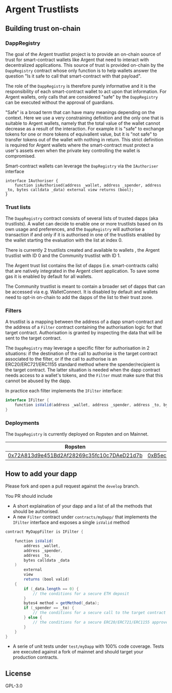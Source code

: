 # Argent Trustlists

## Building trust on-chain

### DappRegistry

The goal of the Argent trustlist project is to provide an on-chain source of trust for smart-contract wallets like Argent
that need to interact with decentralized applications. This source of trust is provided on-chain by the `DappRegistry` contract whose only
function is to help wallets answer the question "Is it safe to call that smart-contract with that payload".

The role of the `DappRegistry` is therefore purely informative and it is the responsibility of each smart-contract wallet to act upon that information. For Argent wallets, only calls that are considered "safe" by the `DappRegistry` can be executed without the approval of guardians.

"Safe" is a broad term that can have many meanings depending on the context. Here we use a very constraining definition and the only one that is suitable to Argent wallets, namely that the total value of the wallet cannot decrease as a result of the interaction. For example it is "safe" to exchange tokens for one or more tokens of equivallent value, but it is "not safe" to transfer tokens out of the wallet with nothing in return. This strict definition is required for Argent wallets where the smart-contract must protect a user's assets even when the private key controlling the wallet is compromised.

Smart-contract wallets can leverage the `DapRegistry` via the `IAuthoriser` interface 

```
interface IAuthoriser {
    function isAuthorised(address _wallet, address _spender, address _to, bytes calldata _data) external view returns (bool);
}
```

### Trust lists

The `DappRegistry` contract consists of several lists of trusted dapps (aka trustlists). A wallet can decide to enable one or more trustlists based on its own usage and preferences, and the `DappRegistry` will authorise a transaction if and only if it is authorised in one of the trustlists enabled by the wallet starting the evaluation with the list at index 0.

There is currently 2 trustlists created and available to wallets , the Argent trustlist with ID 0 and the Community trustlist with ID 1.

The Argent trust list contains the list of dapps (i.e. smart-contracts calls) that are natively integrated in the Argent client application. To save some gas it is enabled by default for all wallets.

The Community trustlist is meant to contain a broader set of dapps that can be accessed via e.g. WalletConnect. It is disabled by default and wallets need to opt-in on-chain to add the dapps of the list to their trust zone.

### Filters

A trustlist is a mapping between the address of a dapp smart-contract and the address of a `Filter` contract containing the authorisation logic for that target contract. Authorisation is granted by inspecting the data that will be sent to the target contract. 

The `DappRegistry` may leverage a specific filter for authorisation in 2 situations: if the destination of the call to authorise is the target contract associated to the filter, or if the call to authorise is an ERC20/ERC721/ERC1155 standard method where the spender/recipient is the target contract. The latter situation is needed when the dapp contract needs access to a wallet's tokens, and the `Filter` must make sure that this cannot be abused by the dapp. 

In practice each filter implements the `IFilter` interface:

```Java
interface IFilter {
    function isValid(address _wallet, address _spender, address _to, bytes calldata _data) external view returns (bool valid);
}
```

### Deployments

The `DappRegistry` is currently deployed on Ropsten and on Mainnet.

| Ropsten | Mainnet |
| --------|---------|
| [0x72A813d9e451Bd2Af28269c35fc10c7DAeD21d7b](https://ropsten.etherscan.io/address/0x72A813d9e451Bd2Af28269c35fc10c7DAeD21d7b) | [0xB5ecC8ab46e2E20573C2e57C865F7c97f58c2798](https://etherscan.io/address/0xB5ecC8ab46e2E20573C2e57C865F7c97f58c2798) |

## How to add your dapp

Please fork and open a pull request against the `develop` branch.

You PR should include
* A short explaination of your dapp and a list of all the methods that should be authorised.
* A new `Filter` contract under `contracts/myDapp/` that implements the `IFilter` interface and exposes a single `isValid` method

```Java
contract MyDappFilter is IFilter {

    function isValid(
        address _wallet,
        address _spender,
        address _to,
        bytes calldata _data
    )
        external
        view
        returns (bool valid)
    {
        if (_data.length == 0) {
            // the conditions for a secure ETH deposit
        }
        bytes4 method = getMethod(_data);
        if (_spender == _to) {
            // the conditions for a secure call to the target contract
        } else {
            // the conditions for a secure ERC20/ERC721/ERC1155 approve where the target contract is the spender
        }
    }
}
```
* A serie of unit tests under `test/myDapp` with 100% code coverage. Tests are executed against a fork of mainnet and should target your production contracts.

## License

GPL-3.0